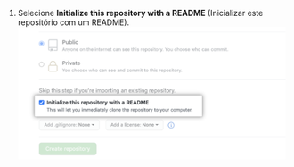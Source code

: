 1. Selecione **Initialize this repository with a README** (Inicializar este repositório com um README). ![Caixa de seleção Initialize this repository with a README (Inicializar este repositório com um README)](/assets/images/help/repository/initialize-with-readme.png)
